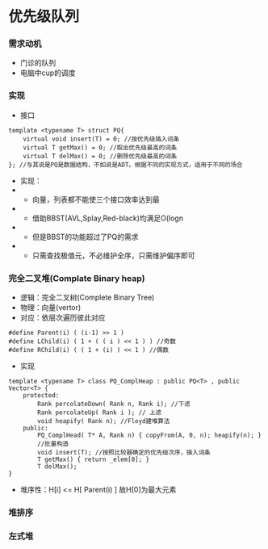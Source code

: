 # 优先级队列
### 需求动机
- 门诊的队列
- 电脑中cup的调度

### 实现
- 接口
```
template <typename T> struct PQ{
	virtual void insert(T) = 0; //按优先级插入词条
	virtual T getMax() = 0; //取出优先级最高的词条
	virtual T delMax() = 0; //删除优先级最高的词条
}; //与其说是PQ是数据结构，不如说是ADT。根据不同的实现方式，适用于不同的场合
```
- 实现：
- - 向量，列表都不能使三个接口效率达到最
- - 借助BBST(AVL,Splay,Red-black)均满足O(logn
- - 但是BBST的功能超过了PQ的需求
- - 只需查找极值元，不必维护全序，只需维护偏序即可

### 完全二叉堆(Complate Binary heap)
- 逻辑：完全二叉树(Complete Binary Tree)
- 物理：向量(vertor)
- 对应：依层次遍历彼此对应

```
#define Parent(i) ( (i-1) >> 1 ) 
#define LChild(i) ( 1 + ( ( i ) << 1 ) ) //奇数
#define RChild(i) ( ( 1 + (i) ) << 1 ) //偶数
```
- 实现

```
template <typename T> class PQ_ComplHeap : public PQ<T> , public Vector<T> {
	protected: 
		Rank percolateDown( Rank n, Rank i); //下滤
		Rank percolateUp( Rank i ); // 上滤
		void heapify( Rank n); //Floyd建堆算法
	public:
		PQ_ComplHead( T* A, Rank n) { copyFrom(A, 0, n); heapify(n); }
		//批量构造
		void insert(T); //按照比较器确定的优先级次序，插入词条
		T getMax() { return _elem[0]; }
		T delMax();
}
```
- 堆序性：H[i] <= H[ Parent(i) ] 故H[0]为最大元素

### 堆排序
### 左式堆
